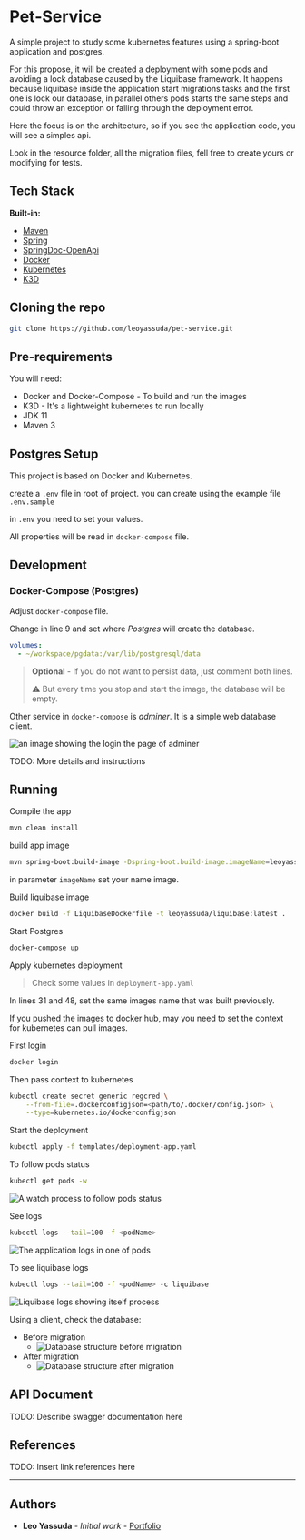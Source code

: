 # Pet-Service

A simple project to study some kubernetes features using a spring-boot application and postgres.

For this propose, it will be created a deployment with some pods and avoiding a lock database caused by the Liquibase
framework. It happens because liquibase inside the application start migrations tasks and the first one is lock our 
database, in parallel others pods starts the same steps and could throw an exception or falling through the deployment 
error. 

Here the focus is on the architecture, so if you see the application code, you will see a simples api.

Look in the resource folder, all the migration files, fell free to create yours or modifying for tests.

## Tech Stack

**Built-in:**

* [Maven](https://maven.apache.org/)
* [Spring](https://spring.io/)
* [SpringDoc-OpenApi](https://springdoc.org/)
* [Docker](https://www.docker.com/)
* [Kubernetes](https://kubernetes.io/)
* [K3D](https://k3d.io/stable/)

## Cloning the repo

```bash
git clone https://github.com/leoyassuda/pet-service.git
```

## Pre-requirements

You will need:

- Docker and Docker-Compose - To build and run the images
- K3D - It's a lightweight kubernetes to run locally
- JDK 11
- Maven 3

## Postgres Setup

This project is based on Docker and Kubernetes.

create a `.env` file in root of project. you can create using the example file `.env.sample`

in `.env` you need to set your values.

All properties will be read in `docker-compose` file.

## Development

### Docker-Compose (Postgres)

Adjust `docker-compose` file.

Change in line 9 and set where _Postgres_ will create the database.

```yaml
volumes:
  - ~/workspace/pgdata:/var/lib/postgresql/data
```

> **Optional** - If you do not want to persist data, just comment both lines.
> 
> ⚠️ But every time you stop and start the image, the database will be empty.

Other service in `docker-compose` is _adminer_. It is a simple web database client.

![an image showing the login the page of adminer](img/adminer-login-page.png "adminer-login-page")

TODO: More details and instructions

## Running

Compile the app

```bash
mvn clean install
```

build app image

```bash
mvn spring-boot:build-image -Dspring-boot.build-image.imageName=leoyassuda/pet-service
```

in parameter `imageName` set your name image.

Build liquibase image

```bash
docker build -f LiquibaseDockerfile -t leoyassuda/liquibase:latest .
```

Start Postgres

```bash
docker-compose up
```

Apply kubernetes deployment

> Check some values in `deployment-app.yaml`

In lines 31 and 48, set the same images name that was built previously.

If you pushed the images to docker hub, may you need to set the context for kubernetes can pull images.

First login

```bash
docker login
```

Then pass context to kubernetes

```bash
kubectl create secret generic regcred \
    --from-file=.dockerconfigjson=<path/to/.docker/config.json> \
    --type=kubernetes.io/dockerconfigjson
```

Start the deployment

```bash
kubectl apply -f templates/deployment-app.yaml
```

To follow pods status

```bash
kubectl get pods -w
```

![A watch process to follow pods status](img/pods-watch-app-liquibase-ok.png "Pods status")

See logs

```bash
kubectl logs --tail=100 -f <podName>
```

![The application logs in one of pods](img/pod1-liquibase-off-ok.png "Pod app logs")

To see liquibase logs

```bash
kubectl logs --tail=100 -f <podName> -c liquibase
```

![Liquibase logs showing itself process](img/liquibase-image-ok.png "Liquibase execution logs")

Using a client, check the database:

- Before migration
  - ![Database structure before migration](img/postgres-before-migration.png "Postgres before migration")
- After migration
  - ![Database structure after migration](img/postgres-after-migration-liquibase-ok.png "Postgres after migration")



## API Document

TODO: Describe swagger documentation here

## References

TODO: Insert link references here 

---

## Authors

- **Leo Yassuda** - _Initial work_ - [Portfolio](https://leoyas.com)
